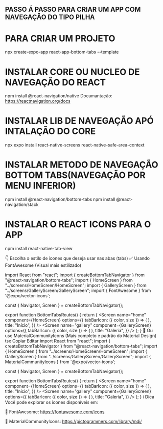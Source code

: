 ## PASSO Á PASSO PARA CRIAR UM APP COM NAVEGAÇÃO DO TIPO PILHA

# PARA CRIAR UM PROJETO
npx create-expo-app react-app-bottom-tabs  --template

# INSTALAR CORE OU NUCLEO DE NAVEGAÇÃO DO REACT
npm install @react-navigation/native
Documantação: https://reactnavigation.org/docs

# INSTALAR LIB DE NAVEGAÇÃO APÓ INTALAÇÃO DO CORE
npx expo install react-native-screens react-native-safe-area-context

# INSTALAR METODO DE NAVEGAÇÃO BOTTOM TABS(NAVEGAÇÃO POR MENU INFERIOR)
npm install @react-navigation/bottom-tabs
npm install @react-navigation/stack


# INSTALAR O REACT ICONS PARA O APP
npm install react-native-tab-view


👇 Escolha o estilo de ícones que deseja usar nas abas (tabs)
✅ Usando FontAwesome (Visual mais estilizado)

import React from "react";
import { createBottomTabNavigator } from "@react-navigation/bottom-tabs";
import { HomeScreen } from "../screens/HomeScreen/HomeScreen";
import { GalleryScreen } from "../screens/GalleryScreen/GalleryScreen";
import { FontAwesome } from '@expo/vector-icons';

const { Navigator, Screen } = createBottomTabNavigator();

export function BottomTabsRoutes() {
  return (
    <Navigator>
      <Screen 
        name="home"
        component={HomeScreen}
        options={{
          tabBarIcon: ({ color, size }) => (
            <FontAwesome 
              name="home"
              color={color}
              size={size}
            />
          ),
          title: "Início",
        }}
      />
      <Screen 
        name="gallery"
        component={GalleryScreen}
        options={{
          tabBarIcon: ({ color, size }) => (
            <FontAwesome 
              name="photo"
              color="green"
              size={size}
            />
          ),
          title: "Galeria",
        }}
      />
    </Navigator>
  );
}
🎯 Ou use MaterialCommunityIcons (Mais completo e padrão do Material Design)
tsx
Copiar
Editar
import React from "react";
import { createBottomTabNavigator } from "@react-navigation/bottom-tabs";
import { HomeScreen } from "../screens/HomeScreen/HomeScreen";
import { GalleryScreen } from "../screens/GalleryScreen/GalleryScreen";
import { MaterialCommunityIcons } from '@expo/vector-icons';

const { Navigator, Screen } = createBottomTabNavigator();

export function BottomTabsRoutes() {
  return (
    <Navigator>
      <Screen 
        name="home"
        component={HomeScreen}
        options={{
          tabBarIcon: ({ color, size }) => (
            <MaterialCommunityIcons
              name="home"
              color={color}
              size={size}
            />
          ),
          title: "Início",
        }}
      />
      <Screen 
        name="gallery"
        component={GalleryScreen}
        options={{
          tabBarIcon: ({ color, size }) => (
            <MaterialCommunityIcons
              name="view-gallery"
              color="green"
              size={size}
            />
          ),
          title: "Galeria",
        }}
      />
    </Navigator>
  );
}
ℹ️ Dica
Você pode explorar os ícones disponíveis em:

🔗 FontAwesome: https://fontawesome.com/icons

🔗 MaterialCommunityIcons: https://pictogrammers.com/library/mdi/


